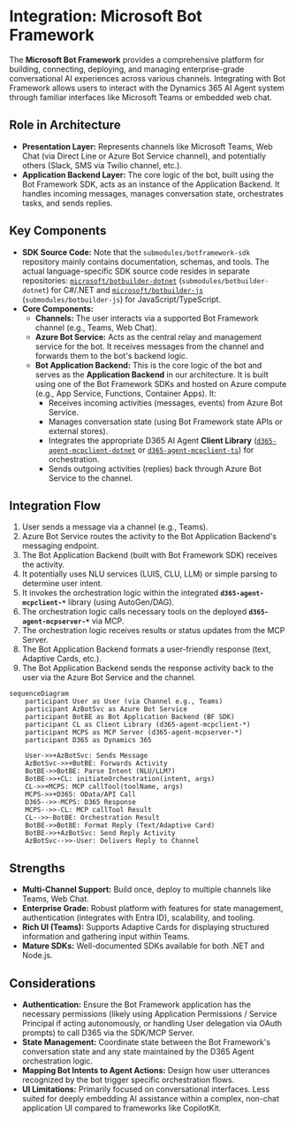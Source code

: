 # Integration: Microsoft Bot Framework

The **Microsoft Bot Framework** provides a comprehensive platform for building, connecting, deploying, and managing enterprise-grade conversational AI experiences across various channels. Integrating with Bot Framework allows users to interact with the Dynamics 365 AI Agent system through familiar interfaces like Microsoft Teams or embedded web chat.

## Role in Architecture

*   **Presentation Layer:** Represents channels like Microsoft Teams, Web Chat (via Direct Line or Azure Bot Service channel), and potentially others (Slack, SMS via Twilio channel, etc.).
*   **Application Backend Layer:** The core logic of the bot, built using the Bot Framework SDK, acts as an instance of the Application Backend. It handles incoming messages, manages conversation state, orchestrates tasks, and sends replies.

## Key Components

*   **SDK Source Code:** Note that the `submodules/botframework-sdk` repository mainly contains documentation, schemas, and tools. The actual language-specific SDK source code resides in separate repositories: [`microsoft/botbuilder-dotnet`](https://github.com/microsoft/botbuilder-dotnet) (`submodules/botbuilder-dotnet`) for C#/.NET and [`microsoft/botbuilder-js`](https://github.com/microsoft/botbuilder-js) (`submodules/botbuilder-js`) for JavaScript/TypeScript.
*   **Core Components:**
    *   **Channels:** The user interacts via a supported Bot Framework channel (e.g., Teams, Web Chat).
    *   **Azure Bot Service:** Acts as the central relay and management service for the bot. It receives messages from the channel and forwards them to the bot's backend logic.
    *   **Bot Application Backend:** This is the core logic of the bot and serves as the **Application Backend** in our architecture. It is built using one of the Bot Framework SDKs and hosted on Azure compute (e.g., App Service, Functions, Container Apps). It:
        *   Receives incoming activities (messages, events) from Azure Bot Service.
        *   Manages conversation state (using Bot Framework state APIs or external stores).
        *   Integrates the appropriate D365 AI Agent **Client Library** ([`d365-agent-mcpclient-dotnet`](https://github.com/ntrtd/d365-agent-mcpclient-dotnet) or [`d365-agent-mcpclient-ts`](https://github.com/ntrtd/d365-agent-mcpclient-ts)) for orchestration.
        *   Sends outgoing activities (replies) back through Azure Bot Service to the channel.

## Integration Flow

1.  User sends a message via a channel (e.g., Teams).
2.  Azure Bot Service routes the activity to the Bot Application Backend's messaging endpoint.
3.  The Bot Application Backend (built with Bot Framework SDK) receives the activity.
4.  It potentially uses NLU services (LUIS, CLU, LLM) or simple parsing to determine user intent.
5.  It invokes the orchestration logic within the integrated **`d365-agent-mcpclient-*`** library (using AutoGen/DAG).
6.  The orchestration logic calls necessary tools on the deployed **`d365-agent-mcpserver-*`** via MCP.
7.  The orchestration logic receives results or status updates from the MCP Server.
8.  The Bot Application Backend formats a user-friendly response (text, Adaptive Cards, etc.).
9.  The Bot Application Backend sends the response activity back to the user via the Azure Bot Service and the channel.

```mermaid
sequenceDiagram
    participant User as User (via Channel e.g., Teams)
    participant AzBotSvc as Azure Bot Service
    participant BotBE as Bot Application Backend (BF SDK)
    participant CL as Client Library (d365-agent-mcpclient-*)
    participant MCPS as MCP Server (d365-agent-mcpserver-*)
    participant D365 as Dynamics 365

    User->>+AzBotSvc: Sends Message
    AzBotSvc->>+BotBE: Forwards Activity
    BotBE->>BotBE: Parse Intent (NLU/LLM?)
    BotBE->>+CL: initiateOrchestration(intent, args)
    CL->>+MCPS: MCP callTool(toolName, args)
    MCPS->>+D365: OData/API Call
    D365-->>-MCPS: D365 Response
    MCPS-->>-CL: MCP callTool Result
    CL-->>-BotBE: Orchestration Result
    BotBE->>BotBE: Format Reply (Text/Adaptive Card)
    BotBE->>+AzBotSvc: Send Reply Activity
    AzBotSvc-->>-User: Delivers Reply to Channel
```

## Strengths
*   **Multi-Channel Support:** Build once, deploy to multiple channels like Teams, Web Chat.
*   **Enterprise Grade:** Robust platform with features for state management, authentication (integrates with Entra ID), scalability, and tooling.
*   **Rich UI (Teams):** Supports Adaptive Cards for displaying structured information and gathering input within Teams.
*   **Mature SDKs:** Well-documented SDKs available for both .NET and Node.js.

## Considerations
*   **Authentication:** Ensure the Bot Framework application has the necessary permissions (likely using Application Permissions / Service Principal if acting autonomously, or handling User delegation via OAuth prompts) to call D365 via the SDK/MCP Server.
*   **State Management:** Coordinate state between the Bot Framework's conversation state and any state maintained by the D365 Agent orchestration logic.
*   **Mapping Bot Intents to Agent Actions:** Design how user utterances recognized by the bot trigger specific orchestration flows.
*   **UI Limitations:** Primarily focused on conversational interfaces. Less suited for deeply embedding AI assistance within a complex, non-chat application UI compared to frameworks like CopilotKit.
